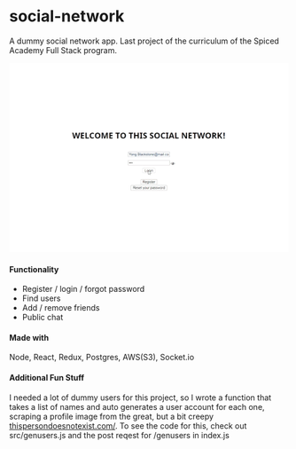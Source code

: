 # social-network
A dummy social network app. Last project of the curriculum of the Spiced Academy Full Stack program.

<kbd>![](https://github.com/tombonynge/social-network/blob/master/demo.gif)
</kbd>

#### Functionality
- Register / login / forgot password
- Find users
- Add / remove friends
- Public chat

#### Made with
Node, React, Redux, Postgres, AWS(S3), Socket.io

#### Additional Fun Stuff
I needed a lot of dummy users for this project, so I wrote a function that takes a list of names and auto generates a user account for each one, scraping a profile image from the great, but a bit creepy [thispersondoesnotexist.com/](https://thispersondoesnotexist.com/).
To see the code for this, check out src/genusers.js and the post reqest for /genusers in index.js

